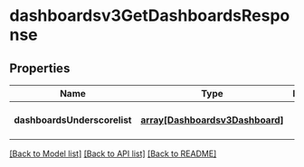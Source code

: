 # dashboardsv3GetDashboardsResponse

## Properties
Name | Type | Description | Notes
------------ | ------------- | ------------- | -------------
**dashboardsUnderscorelist** | [**array[Dashboardsv3Dashboard]**](Dashboardsv3Dashboard.md) |  | [optional] [default to null]

[[Back to Model list]](../README.md#documentation-for-models) [[Back to API list]](../README.md#documentation-for-api-endpoints) [[Back to README]](../README.md)


